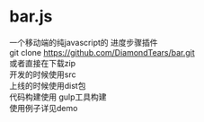 # bar.js
一个移动端的纯javascript的 进度步骤插件  
git clone https://github.com/DiamondTears/bar.git  
或者直接在下载zip  
开发的时候使用src  
上线的时候使用dist包  
代码构建使用 gulp工具构建   
使用例子详见demo

